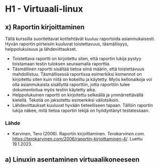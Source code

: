 # H1 - Virtuaali-linux

## x) Raportin kirjoittaminen

Tällä kurssilla suoritettavat kotitehtävät kuuluu raportoida asianmukaisesti. Hyvän raportin piirteisiin kuuluvat toistettavuus, täsmällisyys, helppolukuisuus ja lähdeviittaukset.

- Toistettava raportti on kirjoitettu siten, että raportin lukija pystyy toistamaan testin tuloksen seuraamalla raporttia.
- Täsmällinen raportti sisältää tietoa siinä määrin, että toistettavuus mahdollistuu. Täsmällisessä raportissa esimerkiksi komennot on kirjoitettu siten kuin niitä on kokeiltu ja käytetty. Myös kellonaikoja voi olla asianmukaista sisällyttä raporttiin, jotta raporttiin tulee dokumentoitua myös testiin käytetty aika.
- Helppolukuinen raportti on kirjoitettu selkeällä ja ymmärrettävällä kielellä. Tekstiä on jaksotettu esimerkiksi väliotsikoin.
- Lähdeviittaukset kuuluvat hyvään tieteelliseen tapaan. Tällöin raportin lukija näkee, mitä tietoa raportin tekijä on hyödyntänyt testatessaan.

### Lähde

- Karvinen, Tero (2006). Raportin kirjoittaminen. *Terokarvinen.com.* https://terokarvinen.com/2006/raportin-kirjoittaminen-4/. Luettu 19.1.2023.

## a) Linuxin asentaminen virtuaalikoneeseen

